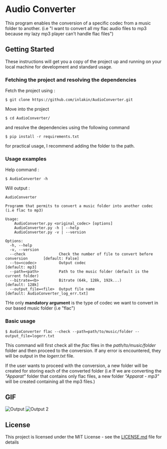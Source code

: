 # Audio Converter

This program enables the conversion of a specific codec from a music folder to another. (i.e "I want to convert all my flac audio files to mp3 because my lazy mp3 player can't handle flac files")

## Getting Started

These instructions will get you a copy of the project up and running on your local machine for development and standard usage.


### Fetching the project and resolving the dependencies

Fetch the project using :

```
$ git clone https://github.com/inlakin/AudioConverter.git
```

Move into the project

```
$ cd AudioConverter/
```

and resolve the dependencies using the following command

```
$ pip install -r requirements.txt
```


for practical usage, I recommend adding the folder to the path. 


### Usage examples

Help command :

```
$ AudioConverter -h 
```

Will output :

```
AudioConverter 

Programm that permits to convert a music folder into another codec (i.e flac to mp3)
 
Usage:
    AudioConverter.py <original_codec> [options]
    AudioConverter.py -h | --help
    AudioConverter.py -v | --version
 
Options:
  -h, --help      
  -v, --version      
  --check               Check the number of file to convert before conversion       [default: False]
  --to=<codec>          Output codec                                                [default: mp3]
  --path=<path>         Path to the music folder (default is the current folder)
  --bitrate=<b>         Bitrate (64k, 128k, 192k...)                                [default: 128k]
  --output_file=<file>  Output file name                                            [default: AudioConverter_log_err.txt]
```

THe only **mandatory argument** is the type of codec we want to convert in our based music folder (i.e "flac")

### Basic usage 

```
$ AudioConverter flac --check --path=path/to/music/folder --output_file=logerr.txt
```

This command will first check all the *flac* files in the *path/to/music/folder* folder and then proceed to the conversion. If any error is encountered, they will be output in the *logerr.txt* file.

If the user wants to proceed with the conversion, a new folder will be created for storing each of the converted folder (i.e If we are converting the *"Apparat"* folder that contains only flac files, a new folder *"Apparat - mp3"* will be created containing all the mp3 files.)

## GIF

![Output](http://github.com/inlakin/AudioConverter/blob/master/output.gif)
![Output 2](http://github.com/inlakin/AudioConverter/blob/master/output2.gif)

## License

This project is licensed under the MIT License - see the [LICENSE.md](https://github.com/inlakin/AudioConverter/LICENSE.md) file for details



